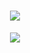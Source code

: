 <h1 align="center"><img src="https://readme-typing-svg.herokuapp.com?lines=console.log('Be+a+good+JSer.')"/></h1>
<div align="center"> <img src="https://github-readme-stats.vercel.app/api/top-langs/?username=zhangfanhang&hide_title=true&hide_border=true&layout=compact&langs_count=6&text_color=000&icon_color=fff&bg_color=0,52fa5a,4dfcff,c64dff&theme=graywhite" /> </div>
